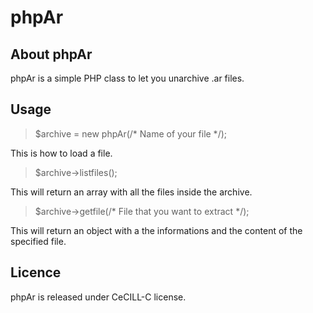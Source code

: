 # phpAr

## About phpAr
phpAr is a simple PHP class to let you unarchive .ar files.

## Usage
> $archive = new phpAr(/* Name of your file */);

This is how to load a file.

> $archive->listfiles();

This will return an array with all the files inside the archive.

> $archive->getfile(/* File that you want to extract */);

This will return an object with a the informations and the content of the specified file.

## Licence
phpAr is released under CeCILL-C license.
